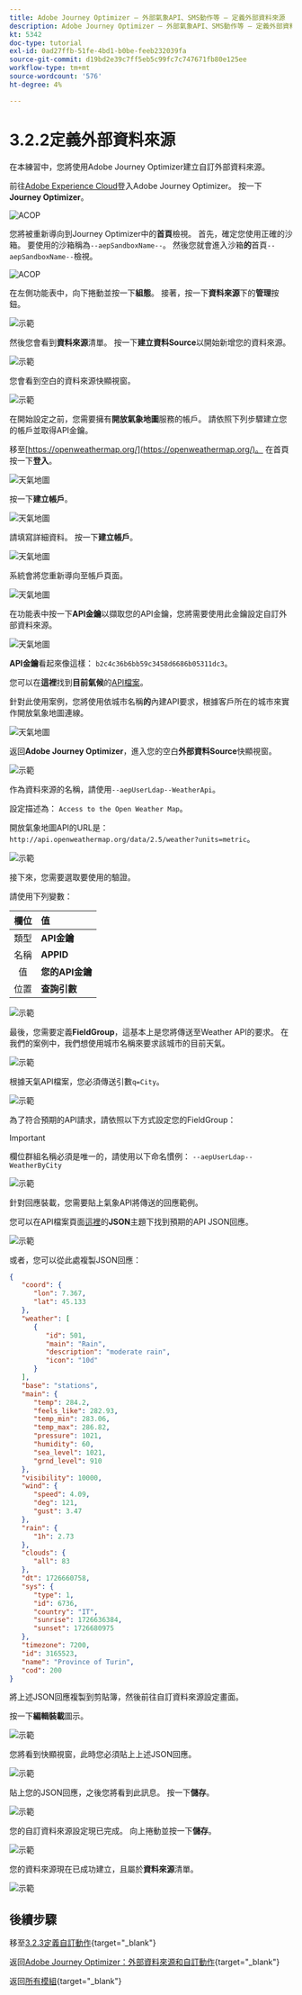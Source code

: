 ```yaml
---
title: Adobe Journey Optimizer — 外部氣象API、SMS動作等 — 定義外部資料來源
description: Adobe Journey Optimizer — 外部氣象API、SMS動作等 — 定義外部資料來源
kt: 5342
doc-type: tutorial
exl-id: 0ad27ffb-51fe-4bd1-b0be-feeb232039fa
source-git-commit: d19bd2e39c7ff5eb5c99fc7c747671fb80e125ee
workflow-type: tm+mt
source-wordcount: '576'
ht-degree: 4%

---
```


# 3.2.2定義外部資料來源

在本練習中，您將使用Adobe Journey Optimizer建立自訂外部資料來源。

前往[Adobe Experience Cloud](https://experience.adobe.com)登入Adobe Journey Optimizer。 按一下&#x200B;**Journey Optimizer**。

![ACOP](./../../../../modules/delivery-activation/ajo-b2c/ajob2c-1/images/acophome.png)

您將被重新導向到Journey Optimizer中的&#x200B;**首頁**&#x200B;檢視。 首先，確定您使用正確的沙箱。 要使用的沙箱稱為`--aepSandboxName--`。 然後您就會進入沙箱&#x200B;**的**&#x200B;首頁`--aepSandboxName--`檢視。

![ACOP](./../../../../modules/delivery-activation/ajo-b2c/ajob2c-1/images/acoptriglp.png)

在左側功能表中，向下捲動並按一下&#x200B;**組態**。 接著，按一下&#x200B;**資料來源**&#x200B;下的&#x200B;**管理**&#x200B;按鈕。

![示範](./images/menudatasources.png)

然後您會看到&#x200B;**資料來源**&#x200B;清單。
按一下&#x200B;**建立資料Source**&#x200B;以開始新增您的資料來源。

![示範](./images/dshome.png)

您會看到空白的資料來源快顯視窗。

![示範](./images/emptyds.png)

在開始設定之前，您需要擁有&#x200B;**開放氣象地圖**&#x200B;服務的帳戶。 請依照下列步驟建立您的帳戶並取得API金鑰。

移至[https://openweathermap.org/](https://openweathermap.org/)。 在首頁按一下&#x200B;**登入**。

![天氣地圖](./images/owm.png)

按一下&#x200B;**建立帳戶**。

![天氣地圖](./images/owm1.png)

請填寫詳細資料。 按一下&#x200B;**建立帳戶**。

![天氣地圖](./images/owm2.png)

系統會將您重新導向至帳戶頁面。

![天氣地圖](./images/owm4.png)

在功能表中按一下&#x200B;**API金鑰**&#x200B;以擷取您的API金鑰，您將需要使用此金鑰設定自訂外部資料來源。

![天氣地圖](./images/owm5.png)

**API金鑰**&#x200B;看起來像這樣： `b2c4c36b6bb59c3458d6686b05311dc3`。

您可以在&#x200B;**這裡**&#x200B;找到&#x200B;**目前氣候**&#x200B;的[API檔案](https://openweathermap.org/current)。

針對此使用案例，您將使用依城市名稱&#x200B;**的**&#x200B;內建API要求，根據客戶所在的城市來實作開放氣象地圖連線。

![天氣地圖](./images/owm6.png)

返回&#x200B;**Adobe Journey Optimizer**，進入您的空白&#x200B;**外部資料Source**&#x200B;快顯視窗。

![示範](./images/emptyds.png)

作為資料來源的名稱，請使用`--aepUserLdap--WeatherApi`。

設定描述為： `Access to the Open Weather Map`。

開放氣象地圖API的URL是： `http://api.openweathermap.org/data/2.5/weather?units=metric`。

![示範](./images/dsname.png)

接下來，您需要選取要使用的驗證。

請使用下列變數：

| 欄位 | 值 |
|:-----------------------:| :-----------------------|
| 類型 | **API金鑰** |
| 名稱 | **APPID** |
| 值 | **您的API金鑰** |
| 位置 | **查詢引數** |

![示範](./images/dsauth.png)

最後，您需要定義&#x200B;**FieldGroup**，這基本上是您將傳送至Weather API的要求。 在我們的案例中，我們想使用城市名稱來要求該城市的目前天氣。

![示範](./images/fg.png)

根據天氣API檔案，您必須傳送引數`q=City`。

![示範](./images/owmapi.png)

為了符合預期的API請求，請依照以下方式設定您的FieldGroup：

>[!IMPORTANT]
>
>欄位群組名稱必須是唯一的，請使用以下命名慣例： `--aepUserLdap--WeatherByCity`

![示範](./images/fg1.png)

針對回應裝載，您需要貼上氣象API將傳送的回應範例。

您可以在API檔案頁面[這裡](https://openweathermap.org/current)的&#x200B;**JSON**&#x200B;主題下找到預期的API JSON回應。

![示範](./images/owmapi1.png)

或者，您可以從此處複製JSON回應：

```json
{
   "coord": {
      "lon": 7.367,
      "lat": 45.133
   },
   "weather": [
      {
         "id": 501,
         "main": "Rain",
         "description": "moderate rain",
         "icon": "10d"
      }
   ],
   "base": "stations",
   "main": {
      "temp": 284.2,
      "feels_like": 282.93,
      "temp_min": 283.06,
      "temp_max": 286.82,
      "pressure": 1021,
      "humidity": 60,
      "sea_level": 1021,
      "grnd_level": 910
   },
   "visibility": 10000,
   "wind": {
      "speed": 4.09,
      "deg": 121,
      "gust": 3.47
   },
   "rain": {
      "1h": 2.73
   },
   "clouds": {
      "all": 83
   },
   "dt": 1726660758,
   "sys": {
      "type": 1,
      "id": 6736,
      "country": "IT",
      "sunrise": 1726636384,
      "sunset": 1726680975
   },
   "timezone": 7200,
   "id": 3165523,
   "name": "Province of Turin",
   "cod": 200
}    
```

將上述JSON回應複製到剪貼簿，然後前往自訂資料來源設定畫面。

按一下&#x200B;**編輯裝載**&#x200B;圖示。

![示範](./images/owmapi2.png)

您將看到快顯視窗，此時您必須貼上上述JSON回應。

![示範](./images/owmapi3.png)

貼上您的JSON回應，之後您將看到此訊息。 按一下&#x200B;**儲存**。

![示範](./images/owmapi4.png)

您的自訂資料來源設定現已完成。 向上捲動並按一下&#x200B;**儲存**。

![示範](./images/dssave.png)

您的資料來源現在已成功建立，且屬於&#x200B;**資料來源**&#x200B;清單。

![示範](./images/dslist.png)

## 後續步驟

移至[3.2.3定義自訂動作](./ex3.md){target="_blank"}

返回[Adobe Journey Optimizer：外部資料來源和自訂動作](journey-orchestration-external-weather-api-sms.md){target="_blank"}

返回[所有模組](./../../../../overview.md){target="_blank"}
